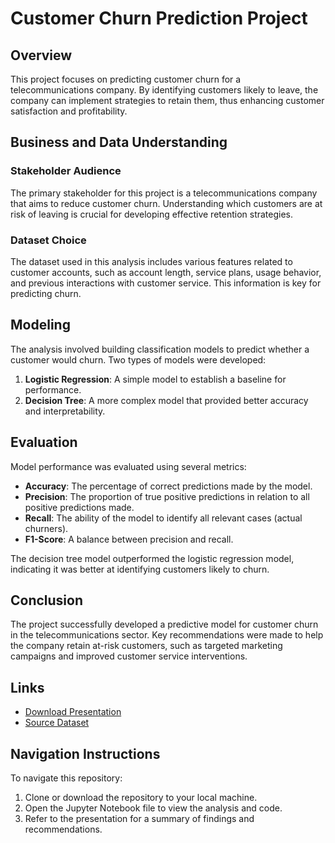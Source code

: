 # Customer Churn Prediction Project

## Overview
This project focuses on predicting customer churn for a telecommunications company. By identifying customers likely to leave, the company can implement strategies to retain them, thus enhancing customer satisfaction and profitability.

## Business and Data Understanding
### Stakeholder Audience
The primary stakeholder for this project is a telecommunications company that aims to reduce customer churn. Understanding which customers are at risk of leaving is crucial for developing effective retention strategies.

### Dataset Choice
The dataset used in this analysis includes various features related to customer accounts, such as account length, service plans, usage behavior, and previous interactions with customer service. This information is key for predicting churn.

## Modeling
The analysis involved building classification models to predict whether a customer would churn. Two types of models were developed:
1. **Logistic Regression**: A simple model to establish a baseline for performance.
2. **Decision Tree**: A more complex model that provided better accuracy and interpretability.

## Evaluation
Model performance was evaluated using several metrics:
- **Accuracy**: The percentage of correct predictions made by the model.
- **Precision**: The proportion of true positive predictions in relation to all positive predictions made.
- **Recall**: The ability of the model to identify all relevant cases (actual churners).
- **F1-Score**: A balance between precision and recall.

The decision tree model outperformed the logistic regression model, indicating it was better at identifying customers likely to churn.

## Conclusion
The project successfully developed a predictive model for customer churn in the telecommunications sector. Key recommendations were made to help the company retain at-risk customers, such as targeted marketing campaigns and improved customer service interventions.

## Links
- [Download Presentation](link_to_presentation)
- [Source Dataset](https://www.kaggle.com/becksddf/churn-in-telecoms-dataset)

## Navigation Instructions
To navigate this repository:
1. Clone or download the repository to your local machine.
2. Open the Jupyter Notebook file to view the analysis and code.
3. Refer to the presentation for a summary of findings and recommendations.
